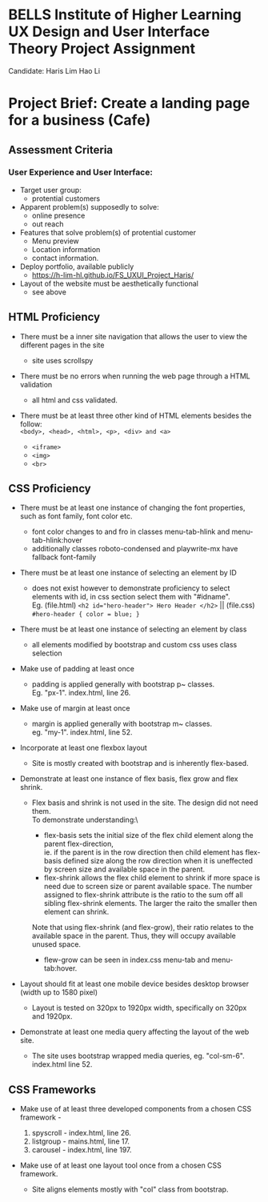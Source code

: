 # BELLS Institute of Higher Learning UX Design and User Interface Theory Project Assignment
Candidate: Haris Lim Hao Li

# Project Brief: Create a landing page for a business (Cafe)

## Assessment Criteria
### User Experience and User Interface:
- Target user group:
   - protential customers
- Apparent problem(s) supposedly to solve:
   - online presence
   - out reach
- Features that solve problem(s) of protential customer
   - Menu preview
   - Location information
   - contact information.
- Deploy portfolio, available publicly
   - https://h-lim-hl.github.io/FS_UXUI_Project_Haris/
- Layout of the website must be aesthetically functional
   - see above

## HTML Proficiency
- There must be a inner site navigation that allows the user to view the different pages in the site
   - site uses scrollspy

- There must be no errors when running the web page through a HTML validation
   - all html and css validated.

- There must be at least three other kind of HTML elements besides the follow:\
`<body>, <head>, <html>, <p>, <div> and <a>`
   - `<iframe>`
   - `<img>`
   - `<br>`

## CSS Proficiency
- There must be at least one instance of changing the font properties, such as font family, font color etc.
   - font color changes to and fro in classes menu-tab-hlink and menu-tab-hlink:hover
   - additionally classes roboto-condensed and playwrite-mx have fallback font-family

- There must be at least one instance of selecting an element by ID
   - does not exist however to demonstrate proficiency to select elements with id, in css section select them with "#idname".\
   Eg. (file.html) `<h2 id="hero-header"> Hero Header </h2>` || (file.css) `#hero-header { color = blue; }` 

 - There must be at least one instance of selecting an element by class
   - all elements modified by bootstrap and custom css uses class selection

- Make use of padding at least once
   - padding is applied generally with bootstrap p~ classes.\
    Eg. "px-1". index.html, line 26.

- Make use of margin at least once
   - margin is applied generally with bootstrap m~ classes.\
    eg. "my-1". index.html, line 52.

- Incorporate at least one flexbox layout
   - Site is mostly created with bootstrap and is inherently flex-based. 

- Demonstrate at least one instance of flex basis, flex grow and flex shrink.
   - Flex basis and shrink is not used in the site. The design did not need them.\
   To demonstrate understanding:\
      - flex-basis sets the initial size of the flex child element along the parent flex-direction,\
   ie. if the parent is in the row direction then child element has flex-basis defined size along the row direction when it is uneffected by screen size and available space in the parent.
      - flex-shrink allows the flex child element to shrink if more space is need due to screen size or parent available space. The number assigned to flex-shrink attribute is the ratio to the sum off all sibling flex-shrink elements. The larger the raito the smaller then element can shrink.
	  
	  Note that using flex-shrink (and flex-grow), their ratio relates to the available space in the parent. Thus, they will occupy available unused space.
      - flew-grow can be seen in index.css menu-tab and menu-tab:hover.

- Layout should fit at least one mobile device besides desktop browser (width up to 1580 pixel)
   - Layout is tested on 320px to 1920px width, specifically on 320px and 1920px.

- Demonstrate at least one media query affecting the layout of the web site.
   - The site uses bootstrap wrapped media queries, eg. "col-sm-6". index.html line 52.

## CSS Frameworks
- Make use of at least three developed components from a chosen CSS framework - 
   1. spyscroll - index.html, line 26.
   2. listgroup - mains.html, line 17.
   3. carousel - index.html, line 197.

- Make use of at least one layout tool once from a chosen CSS framework.
   - Site aligns elements mostly with "col" class from bootstrap.